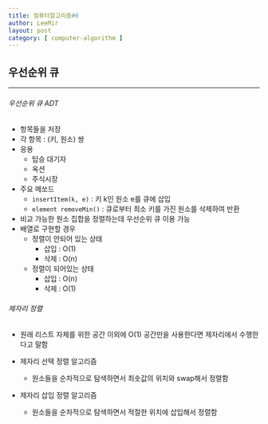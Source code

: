 ```yaml
---
title: 컴퓨터알고리즘#6
author: LeeMir
layout: post
category: [ computer-algorithm ]
---
```


## 우선순위 큐

- - -

###### 우선순위 큐 ADT

- 항목들을 저장
- 각 항목 : (키, 원소) 쌍
- 응용
  - 탑승 대기자
  - 옥션
  - 주식시장
- 주요 메쏘드
  - ```insertItem(k, e)``` : 키 k인 원소 e를 큐에 삽입
  - ```element removeMin()``` : 큐로부터 최소 키를 가진 원소를 삭제하여 반환
- 비교 가능한 원소 집합을 정렬하는데 우선순위 큐 이용 가능
- 배열로 구현할 경우
  - 정렬이 안되어 있는 상태
    - 삽입 : O(1)
    - 삭제 : O(n)
  - 정렬이 되어있는 상태
    - 삽입 : O(n)
    - 삭제 : O(1)



###### 제자리 정렬

- 원래 리스트 자체를 위한 공간 이외에 O(1) 공간만을 사용한다면 제자리에서 수행한다고 말함

- 제자리 선택 정렬 알고리즘
  - 원소들을 순차적으로 탐색하면서 최솟값의 위치와 swap해서 정렬함
- 제자리 삽입 정렬 알고리즘
  - 원소들을 순차적으로 탐색하면서 적절한 위치에 삽입해서 정렬함
